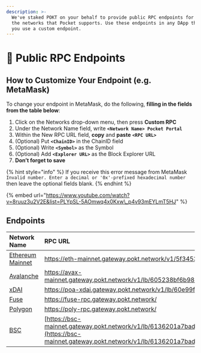 ```yaml
---
description: >-
  We've staked POKT on your behalf to provide public RPC endpoints for all of
  the networks that Pocket supports. Use these endpoints in any DApp that lets
  you use a custom endpoint.
---
```


# 📡 Public RPC Endpoints

## How to Customize Your Endpoint \(e.g. MetaMask\)

To change your endpoint in MetaMask, do the following, **filling in the fields from the table below**:

1. Click on the Networks drop-down menu, then press **Custom RPC**
2. Under the Network Name field, write **`<Network Name> Pocket Portal`**
3. Within the New RPC URL field, **copy** and **paste** **`<RPC URL>`**
4. \(Optional\) Put **`<ChainID>`** in the ChainID field
5. \(Optional\) Write **`<Symbol>`** as the Symbol
6. \(Optional\) Add **`<Explorer URL>`** as the Block Explorer URL
7. **Don’t forget to save**

{% hint style="info" %}
If you receive this error message from MetaMask `Invalid number. Enter a decimal or '0x'-prefixed hexadecimal number` then leave the optional fields blank.
{% endhint %}

{% embed url="https://www.youtube.com/watch?v=8ruuz3u2V2E&list=PLYpSL-5AOmwq4x0Kxw\_p4v93mEYLmT5HJ" %}

## Endpoints

| **Network Name** | RPC URL | ChainID | Symbol | Explorer URL |
| :--- | :--- | :--- | :--- | :--- |
| [Ethereum Mainnet](https://youtu.be/8ruuz3u2V2E) | https://eth-mainnet.gateway.pokt.network/v1/5f3453978e354ab992c4da79 | 1 | ETH | https://etherscan.io |
| [Avalanche](https://youtu.be/9SNGe2tfmmw) | https://avax-mainnet.gateway.pokt.network/v1/lb/605238bf6b986eea7cf36d5e/ext/bc/C/rpc | 0xa86a | AVAX | https://cchain.explorer.avax.network/ |
| [xDAI](https://youtu.be/9nfL7l6YtkU) | https://poa-xdai.gateway.pokt.network/v1/lb/60e99f2897c986003460ec4d | 0x64 | xDAI | https://blockscout.com/poa/xdai |
| [Fuse](https://youtu.be/sSg8QWgR_T8) | https://fuse-rpc.gateway.pokt.network/ | 0x7a | Fuse | https://explorer.fuse.io |
| [Polygon](https://youtu.be/C0jDq20pBYQ) | https://poly-rpc.gateway.pokt.network/ | 137 | Matic | https://polygonscan.com |
| [BSC](https://youtu.be/fLTvtBtOEg0) | [https://bsc-mainnet.gateway.pokt.network/v1/lb/6136201a7bad1500343e248d](https://bsc-mainnet.gateway.pokt.network/v1/lb/6136201a7bad1500343e248d) | 56 | BNB | [https://bscscan.com](https://bscscan.com) |

